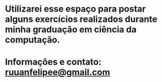 # Utilizarei esse espaço para postar alguns exercícios realizados durante minha graduação em ciência da computação. 
# Informações e contato: ruuanfelipee@gmail.com
